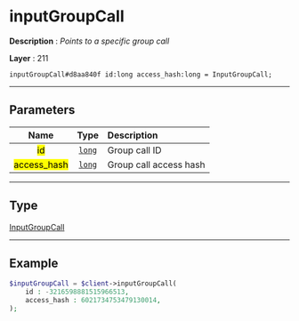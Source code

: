 # inputGroupCall

**Description** : *Points to a specific group call*

**Layer** : 211

```tl
inputGroupCall#d8aa840f id:long access_hash:long = InputGroupCall;
```

---

## Parameters

| Name | Type | Description |
| :---: | :---: | :--- |
| <mark>id</mark> | [`long`](type/long) | Group call ID |
| <mark>access_hash</mark> | [`long`](type/long) | Group call access hash |

---

## Type

[InputGroupCall](type/InputGroupCall)

---

## Example

```php
$inputGroupCall = $client->inputGroupCall(
	id : -3216598881515966513,
	access_hash : 6021734753479130014,
);
```